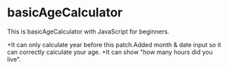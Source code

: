 # basicAgeCalculator
This is basicAgeCalculator with JavaScript for beginners.

+It can only calculate year before this patch.Added month & date input so it can correctly calculate your age.
+It can show "how many hours did you live".
